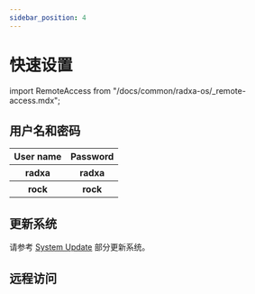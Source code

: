 ```yaml
---
sidebar_position: 4
---
```


# 快速设置

import RemoteAccess from "/docs/common/radxa-os/\_remote-access.mdx";

## 用户名和密码

<table>
  <tr>
    <th>User name</th>
    <th>Password</th>
  </tr>
  <tr>
    <th>radxa</th>
    <th>radxa</th>
  </tr>
  <tr>
    <th>rock</th>
    <th>rock</th>
  </tr>
</table>

## 更新系统

请参考 [System Update](./using-apt) 部分更新系统。

## 远程访问

<RemoteAccess model='E20C' />
